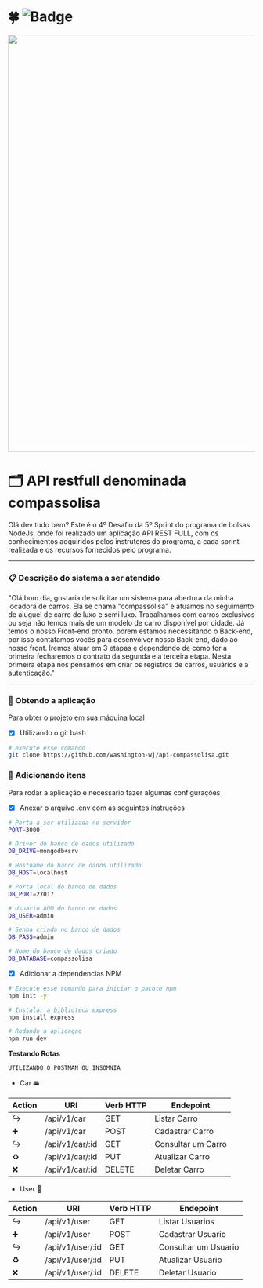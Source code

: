 # :four_leaf_clover: ![Badge](https://img.shields.io/static/v1?label=status&message=em%20desenvolvimento&color=yellow&style=flat&logo=GITHUB)

<div align="center">
<img src="https://user-images.githubusercontent.com/75760299/153065419-179f58f9-7f14-4e89-ad7f-5f2f61db93fc.jpg" width="850px"/>
</div> 

# :card_index_dividers: API restfull denominada compassolisa 
Olá dev tudo bem? Este é o 4º Desafio da 5º Sprint do programa de bolsas NodeJs, onde foi realizado um aplicação API REST FULL, com os conhecimentos adquiridos pelos instrutores do programa, a cada sprint realizada e os recursos fornecidos pelo programa.  

---

### :clipboard: Descrição do sistema a ser atendido
"Olá bom dia, gostaria de solicitar um sistema para abertura da minha locadora de carros. Ela se chama "compassolisa" e
atuamos no seguimento de aluguel de carro de luxo e semi luxo. Trabalhamos com carros exclusivos ou seja não temos mais de
um modelo de carro disponível por cidade. Já temos o nosso Front-end pronto, porem estamos
necessitando o Back-end, por isso contatamos vocês para desenvolver nosso Back-end, dado ao nosso front.
Iremos atuar em 3 etapas e dependendo de como for a primeira fecharemos o contrato da segunda e a terceira etapa.
Nesta primeira etapa nos pensamos em criar os registros de carros, usuários e a autenticação."

---

###  :link: Obtendo a aplicação
Para obter o projeto em sua máquina local
- [x] Utilizando o git bash
```bash
# execute esse comando
git clone https://github.com/washington-wj/api-compassolisa.git
```


### :round_pushpin: Adicionando itens
Para rodar a aplicação é necessario fazer algumas configurações
- [x] Anexar o arquivo .env com as seguintes instruções

```bash
# Porta a ser utilizada no servidor
PORT=3000

# Driver do banco de dados utilizado
DB_DRIVE=mongodb+srv

# Hostname do banco de dados utilizado
DB_HOST=localhost

# Porta local do banco de dados
DB_PORT=27017

# Usuario ADM do banco de dados
DB_USER=admin

# Senha criada no banco de dados
DB_PASS=admin

# Nome do banco de dados criado
DB_DATABASE=compassolisa
```

- [X] Adicionar a dependencias NPM

```bash
# Execute esse comando para iniciar o pacote npm
npm init -y

# Instalar a biblioteca express
npm install express

# Rodando a aplicaçao
npm run dev
```

**Testando Rotas**

`UTILIZANDO O POSTMAN OU INSOMNIA`

- Car  :oncoming_automobile:

| Action           | URI             | Verb HTTP  | Endepoint         |
| -----------------| --------------  | ---------- | ----------------- |
|:arrow_right_hook:|/api/v1/car      |    GET     | Listar Carro      |
|:heavy_plus_sign: |/api/v1/car      |    POST    | Cadastrar Carro   |
|:arrow_right_hook:|/api/v1/car/:id  |    GET     | Consultar um Carro|
| :recycle:        |/api/v1/car/:id  |    PUT     | Atualizar Carro   |
|   :x:            |/api/v1/car/:id  |    DELETE  | Deletar Carro     |

- User  :busts_in_silhouette:	

| Action           | URI             | Verb HTTP  | Endepoint           |
| ---------------- | --------------- | ---------- | ------------------- |
|:arrow_right_hook:|/api/v1/user     |    GET     | Listar Usuarios     |
|:heavy_plus_sign: |/api/v1/user     |    POST    | Cadastrar Usuario   |
|:arrow_right_hook:|/api/v1/user/:id |    GET     | Consultar um Usuario|
| :recycle:        |/api/v1/user/:id |    PUT     | Atualizar Usuario   |
|   :x:            |/api/v1/user/:id |    DELETE  | Deletar Usuario     |